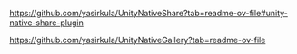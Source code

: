 https://github.com/yasirkula/UnityNativeShare?tab=readme-ov-file#unity-native-share-plugin

https://github.com/yasirkula/UnityNativeGallery?tab=readme-ov-file

